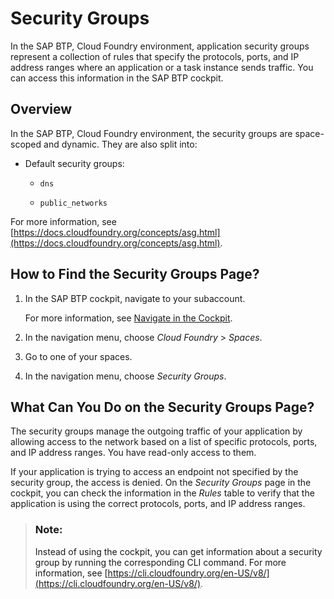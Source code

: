 <!-- loio65482321b8564893bc9d35ca2f743f3b -->

# Security Groups

In the SAP BTP, Cloud Foundry environment, application security groups represent a collection of rules that specify the protocols, ports, and IP address ranges where an application or a task instance sends traffic. You can access this information in the SAP BTP cockpit.



<a name="loio65482321b8564893bc9d35ca2f743f3b__section_q3y_p4d_ddc"/>

## Overview

In the SAP BTP, Cloud Foundry environment, the security groups are space-scoped and dynamic. They are also split into:

-   Default security groups:

    -   `dns`

    -   `public_networks`



For more information, see [https://docs.cloudfoundry.org/concepts/asg.html](https://docs.cloudfoundry.org/concepts/asg.html).



<a name="loio65482321b8564893bc9d35ca2f743f3b__section_gvk_5pd_ddc"/>

## How to Find the Security Groups Page?

1.  In the SAP BTP cockpit, navigate to your subaccount.

    For more information, see [Navigate in the Cockpit](https://help.sap.com/docs/btp/sap-business-technology-platform/navigate-in-cockpit).

2.  In the navigation menu, choose *Cloud Foundry* \> *Spaces*.

3.  Go to one of your spaces.

4.  In the navigation menu, choose *Security Groups*.




<a name="loio65482321b8564893bc9d35ca2f743f3b__section_vgs_wrd_ddc"/>

## What Can You Do on the Security Groups Page?

The security groups manage the outgoing traffic of your application by allowing access to the network based on a list of specific protocols, ports, and IP address ranges. You have read-only access to them.

If your application is trying to access an endpoint not specified by the security group, the access is denied. On the *Security Groups* page in the cockpit, you can check the information in the *Rules* table to verify that the application is using the correct protocols, ports, and IP address ranges.

> ### Note:  
> Instead of using the cockpit, you can get information about a security group by running the corresponding CLI command. For more information, see [https://cli.cloudfoundry.org/en-US/v8/](https://cli.cloudfoundry.org/en-US/v8/).


